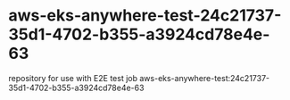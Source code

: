 # aws-eks-anywhere-test-24c21737-35d1-4702-b355-a3924cd78e4e-63
repository for use with E2E test job aws-eks-anywhere-test:24c21737-35d1-4702-b355-a3924cd78e4e-63
